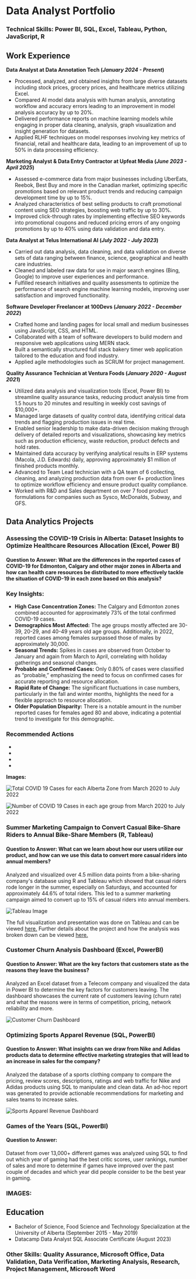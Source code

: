 # Data Analyst Portfolio 

### Technical Skills: Power BI, SQL, Excel, Tableau, Python, JavaScript, R


## **Work Experience**
**Data Analyst at Data Annotation Tech (_January 2024 - Present_)**
- Processed, analyzed, and obtained insights from large diverse datasets including stock prices, grocery prices, and healthcare metrics utilizing Excel.
- Compared AI model data analysis with human analysis, annotating workflow and accuracy errors leading to an improvement in model analysis accuracy by up to 20%.
- Delivered performance reports on machine learning models while engaging in proper data cleaning, analysis, graph visualization and insight generation for datasets.
- Applied RLHF techniques on model responses involving key metrics of financial, retail and healthcare data, leading to an improvement of up to 50% in data processing efficiency.


**Marketing Analyst & Data Entry Contractor at Upfeat Media (_June 2023 - April 2025_)**
- Assessed e-commerce data from major businesses including UberEats, Reebok, Best Buy and more in the Canadian market, optimizing specific promotions based on relevant product trends and reducing campaign development time by up to 15%. 
- Analyzed characteristics of best selling products to craft promotional content using SEO strategies, boosting web traffic by up to 30%.
- Improved click-through rates by implementing effective SEO keywords into promotional coupons and reduced pricing errors of any ongoing promotions by up to 40% using data validation and data entry.


**Data Analyst at Telus International AI (_July 2022 - July 2023_)**
- Carried out data analysis, data cleaning, and data validation on diverse sets of data ranging between finance, science, geographical and health care industries. 
- Cleaned and labeled raw data for use in major search engines (Bing, Google) to improve user experiences and performance.
- Fulfilled research initiatives and quality assessments to optimize the performance of search engine machine learning models, improving user satisfaction and improved functionality.


**Software Developer Freelancer at 100Devs (_January 2022 - December 2022_)**
- Crafted home and landing pages for local small and medium businesses using JavaScript, CSS, and HTML. 
-	Collaborated with a team of software developers to build modern and responsive web applications using MERN stack.
- Built a semantically structured full stack bakery timer web application tailored to the education and food industry.
-	Applied agile methodologies such as SCRUM for project management.
  

**Quality Assurance Technician at Ventura Foods (_January 2020 - August 2021_)**
- Utilized data analysis and visualization tools (Excel, Power BI) to streamline quality assurance tasks, reducing product analysis time from 1.5 hours to 20 minutes and resulting in weekly cost savings of $10,000+.
- Managed large datasets of quality control data, identifying critical data trends and flagging production issues in real time.
- Enabled senior leadership to make data-driven decision making through delivery of detailed reports and visualizations, showcasing key metrics such as production efficiency, waste reduction, product defects and hold rates.
- Maintained data accuracy by verifying analytical results in ERP systems (Macola, J.D. Edwards) daily, approving approximately $1 million of finished products monthly.
- Advanced to Team Lead technician with a QA team of 6 collecting, cleaning, and analyzing production data from over 6+ production lines to optimize workflow efficiency and ensure product quality compliance.
- Worked with R&D and Sales department on over 7 food product formulations for companies such as Sysco, McDonalds, Subway, and GFS.
  


## **Data Analytics Projects**
### Assessing the COVID-19 Crisis in Alberta: Dataset Insights to Optimize Healthcare Resources Allocation (Excel, Power BI)
#### Question to Answer: What are the differences in the reported cases of COVID-19 for Edmonton, Calgary and other major zones in Alberta and how can health care resources be distributed to more effectively tackle the situation of COVID-19 in each zone based on this analysis?

### Key Insights:
-	**High Case Concentration Zones:** The Calgary and Edmonton zones combined accounted for approximately 73% of the total confirmed COVID-19 cases.
-	**Demographics Most Affected:** The age groups mostly affected are 30-39, 20-29, and 40-49 years old age groups. Additionally, in 2022, reported cases among females surpassed those of males by approximately 30,000.
-	**Seasonal Trends:** Spikes in cases are observed from October to January and again from March to April, correlating with holiday gatherings and seasonal changes.
-	**Probable and Confirmed Cases:** Only 0.80% of cases were classified as “probable,” emphasizing the need to focus on confirmed cases for accurate reporting and resource allocation.
-	**Rapid Rate of Change:** The significant fluctuations in case numbers, particularly in the fall and winter months, highlights the need for a flexible approach to resource allocation.
-	**Older Population Disparity:** There is a notable amount in the number reported cases for females aged 80 and above, indicating a potential trend to investigate for this demographic.

### Recommended Actions
-
-
-
-


**Images:**

![Total COVID 19 Cases for each Alberta Zone from March 2020 to July 2022](/assets/CasesByZones.png)



![Number of COVID 19 Cases in each age group from March 2020 to July 2022](/assets/CasesByAgeGroup.png)



### Summer Marketing Campaign to Convert Casual Bike-Share Riders to Annual Bike-Share Members (R, Tableau)
#### Question to Answer: What can we learn about how our users utilize our product, and how can we use this data to convert more casual riders into annual members?

Analyzed and visualized over 4.5 million data points from a bike-sharing company's database using R and Tableau which showed that casual riders rode longer in the summer, especially on Saturdays, and accounted for approximately 44.6% of total riders. This led to a summer marketing campaign aimed to convert up to 15% of casual riders into annual members.

![Tableau Image](/assets/BikeShareTableauImage.PNG)

The full visualization and presentation was done on Tableau and can be viewed [here.](https://public.tableau.com/app/profile/visan2980/viz/DataAnalyticsProjectDashboard/Story1#1)
Further details about the project and how the analysis was broken down can be viewed [here.](https://github.com/Visan1/Data-Analytics-Project)

### Customer Churn Analysis Dashboard (Excel, PowerBI)
#### Question to Answer: What are the key factors that customers state as the reasons they leave the business?

Analyzed an Excel dataset from a Telecom company and visualized the data in Power BI to determine the key factors for customers leaving. The dashboard showcases the current rate of customers leaving (churn rate) and what the reasons were in terms of competition, pricing, network reliability and more. 

![Customer Churn Dashboard](/assets/ChurningCustomersAnalysisDashboard.PNG)


### Optimizing Sports Apparel Revenue (SQL, PowerBI)
#### Question to Answer: What insights can we draw from Nike and Adidas products data to determine effective marketing strategies that will lead to an increase in sales for the company?

Analyzed the database of a sports clothing company to compare the pricing, review scores, descriptions, ratings and web traffic for Nike and Adidas products using SQL to manipulate and clean data. An ad-hoc report was generated to provide actionable recommendations for marketing and sales teams to increase sales. 

![Sports Apparel Revenue Dashboard](/assets/SportsApparelRevenue.PNG)

### Games of the Years (SQL, PowerBI)
#### Question to Answer:

Dataset from over 13,000+ different games was analyzed using SQL to find out which year of gaming had the best critic scores, user rankings, number of sales and more to determine if games have improved over the past couple of decades and which year did people consider to be the best year in gaming.

### IMAGES:


## Education
- Bachelor of Science, Food Science and Technology Specialization at the University of Alberta (September 2015 - May 2019)
- Datacamp Data Analyst SQL Associate Certificate (August 2023)

### Other Skills: Quality Assurance, Microsoft Office, Data Validation, Data Verification, Marketing Analysis, Research, Project Management, Microsoft Word








